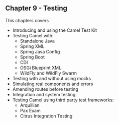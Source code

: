 Chapter 9 - Testing
-------------------

This chapters covers

- Introducing and using the Camel Test Kit
- Testing Camel with:
  - Standalone Java
  - Spring XML
  - Spring Java Config
  - Spring Boot
  - CDI
  - OSGi Blueprint XML
  - WildFly and WildFly Swarm
- Testing with and without using mocks
- Simulating real components and errors
- Amending routes before testing
- Integration and system testing
- Testing Camel using third party test frameworks:
  - Arquillian
  - Pax Exam
  - Citrus Integration Testing
